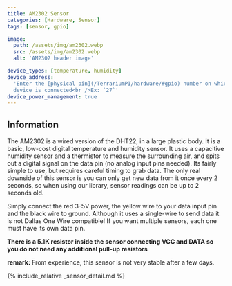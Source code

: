 ```yaml
---
title: AM2302 Sensor
categories: [Hardware, Sensor]
tags: [sensor, gpio]

image:
  path: /assets/img/am2302.webp
  src: /assets/img/am2302.webp
  alt: 'AM2302 header image'

device_types: [temperature, humidity]
device_address:
  'Enter the [physical pin](/TerrariumPI/hardware/#gpio) number on which the
  device is connected<br />Ex: `27`'
device_power_management: true
---
```


## Information

The AM2302 is a wired version of the DHT22, in a large plastic body. It is a
basic, low-cost digital temperature and humidity sensor. It uses a capacitive
humidity sensor and a thermistor to measure the surrounding air, and spits out a
digital signal on the data pin (no analog input pins needed). Its fairly simple
to use, but requires careful timing to grab data. The only real downside of this
sensor is you can only get new data from it once every 2 seconds, so when using
our library, sensor readings can be up to 2 seconds old.

Simply connect the red 3-5V power, the yellow wire to your data input pin and
the black wire to ground. Although it uses a single-wire to send data it is not
Dallas One Wire compatible! If you want multiple sensors, each one must have its
own data pin.

**There is a 5.1K resistor inside the sensor connecting VCC and DATA so you do
not need any additional pull-up resistors**

**remark:** From experience, this sensor is not very stable after a few days.

{% include_relative _sensor_detail.md %}
